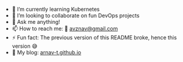 - 🌱 I’m currently learning Kubernetes
- 👯 I’m looking to collaborate on fun DevOps projects
- 💬 Ask me anything!
- 📫 How to reach me: :e-mail: avznav@gmail.com
- ⚡ Fun fact: The previous version of this README broke, hence this version :sweat_smile:
- :grapes: My blog: [arnav-t.github.io](https://arnav-t.github.io/)


<!--
**arnav-t/arnav-t** is a ✨ _special_ ✨ repository because its `README.md` (this file) appears on your GitHub profile.

![Arnav's github stats](https://github-readme-stats.vercel.app/api?username=arnav-t&hide=contribs&theme=radical&count_private=true&show_icons=true) [![Top Langs](https://github-readme-stats.vercel.app/api/top-langs/?username=arnav-t&layout=compact&theme=radical&hide=jupyter%20notebook&count_private=true&show_icons=true)](https://github.com/anuraghazra/github-readme-stats)

Here are some ideas to get you started:

- 🔭 I’m currently working on ...
- 🌱 I’m currently learning ...
- 👯 I’m looking to collaborate on ...
- 🤔 I’m looking for help with ...
- 💬 Ask me about ...
- 📫 How to reach me: ...
- 😄 Pronouns: ...
- ⚡ Fun fact: ...
-->
